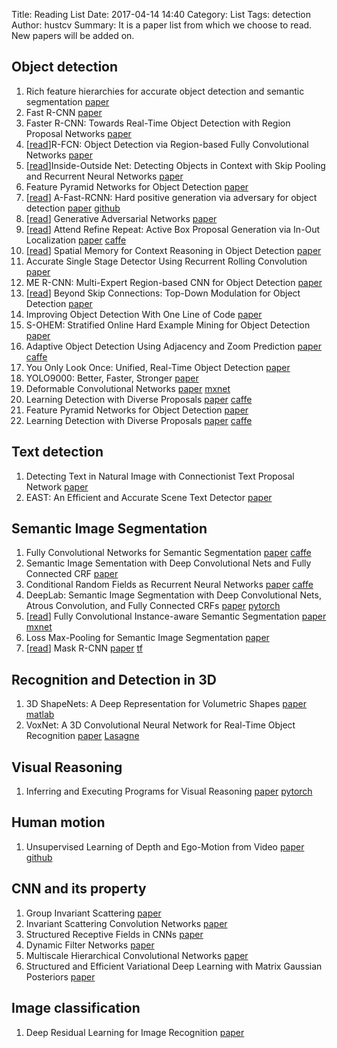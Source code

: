 Title: Reading List
Date: 2017-04-14 14:40
Category: List
Tags: detection
Author: hustcv
Summary: It is a paper list from which we choose to read. New papers will be added on.

## Object detection

1. Rich feature hierarchies for accurate object detection and semantic segmentation [paper](https://arxiv.org/pdf/1311.2524)
2. Fast R-CNN [paper](https://arxiv.org/pdf/1504.08083)
3. Faster R-CNN: Towards Real-Time Object Detection with Region Proposal Networks [paper](https://arxiv.org/pdf/1506.01497)
4. [[read](http://hustcv.github.io)]R-FCN: Object Detection via Region-based Fully Convolutional Networks [paper](https://arxiv.org/pdf/1605.06409)
5. [[read](http://hustcv.github.io)]Inside-Outside Net: Detecting Objects in Context with Skip Pooling and Recurrent Neural Networks [paper](https://arxiv.org/pdf/1512.04143.pdf)
6. Feature Pyramid Networks for Object Detection [paper](https://arxiv.org/pdf/1612.03144.pdf)
7. [[read](http://hustcv.github.io)] A-Fast-RCNN: Hard positive generation via adversary for object detection [paper](https://arxiv.org/pdf/1704.03414.pdf) [github](https://github.com/xiaolonw/adversarial-frcnn)
8. [[read]()] Generative Adversarial Networks [paper](https://arxiv.org/abs/1406.2661)
9. [[read](http://hustcv.github.io)] Attend Refine Repeat: Active Box Proposal Generation via In-Out Localization [paper](https://arxiv.org/abs/1606.04446) [caffe](https://github.com/gidariss/AttractioNet)
10. [[read](http://hustcv.github.io)] Spatial Memory for Context Reasoning in Object Detection [paper](https://arxiv.org/pdf/1704.04224.pdf)
11. Accurate Single Stage Detector Using Recurrent Rolling Convolution [paper](https://arxiv.org/pdf/1704.05776.pdf)
12. ME R-CNN: Multi-Expert Region-based CNN for Object Detection [paper](https://arxiv.org/pdf/1704.01069.pdf)
13. [[read](http://hustcv.github.io)] Beyond Skip Connections: Top-Down Modulation for Object Detection [paper](https://arxiv.org/pdf/1612.06851.pdf)
14. Improving Object Detection With One Line of Code [paper](https://arxiv.org/pdf/1704.04503.pdf)
15. S-OHEM: Stratified Online Hard Example Mining for Object Detection [paper](https://arxiv.org/pdf/1705.02233.pdf)
16. Adaptive Object Detection Using Adjacency and Zoom Prediction [paper](https://arxiv.org/pdf/1512.07711.pdf) [caffe](https://github.com/luyongxi/az-net)
17. You Only Look Once: Unified, Real-Time Object Detection [paper](https://arxiv.org/pdf/1506.02640.pdf) 
18. YOLO9000: Better, Faster, Stronger [paper](https://arxiv.org/pdf/1612.08242.pdf) 
19. Deformable Convolutional Networks [paper](https://arxiv.org/abs/1703.06211) [mxnet](https://github.com/msracver/Deformable-ConvNets)
20. Learning Detection with Diverse Proposals [paper](https://arxiv.org/pdf/1704.03533.pdf) [caffe](https://github.com/azadis/LDDP)
21. Feature Pyramid Networks for Object Detection [paper](https://arxiv.org/pdf/1612.03144.pdf)
22. Learning Detection with Diverse Proposals [paper](https://arxiv.org/pdf/1704.03533.pdf) [caffe](https://github.com/azadis/LDDP)


## Text detection
1. Detecting Text in Natural Image with Connectionist Text Proposal Network [paper](https://arxiv.org/pdf/1609.03605.pdf)
2. EAST: An Efficient and Accurate Scene Text Detector [paper](https://arxiv.org/pdf/1704.03155.pdf)


## Semantic Image Segmentation
1. Fully Convolutional Networks for Semantic Segmentation [paper](https://people.eecs.berkeley.edu/%7Ejonlong/long_shelhamer_fcn.pdf) [caffe](https://github.com/shelhamer/fcn.berkeleyvision.org)
2. Semantic Image Sementation with Deep Convolutional Nets and Fully Connected CRF [paper](https://arxiv.org/pdf/1412.7062.pdf)
3. Conditional Random Fields as Recurrent Neural Networks [paper](http://www.robots.ox.ac.uk/~szheng/papers/CRFasRNN.pdf) [caffe](https://github.com/torrvision/crfasrnn)
4. DeepLab: Semantic Image Segmentation with Deep Convolutional Nets, Atrous Convolution, and Fully Connected CRFs [paper](https://arxiv.org/pdf/1606.00915.pdf) [pytorch](https://github.com/isht7/pytorch-deeplab-resnet)
5. [[read]()] Fully Convolutional Instance-aware Semantic Segmentation [paper](https://arxiv.org/pdf/1611.07709.pdf) [mxnet](https://github.com/msracver/FCIS)
6. Loss Max-Pooling for Semantic Image Segmentation [paper](https://arxiv.org/pdf/1704.02966.pdf) 
7. [[read]()] Mask R-CNN [paper](https://arxiv.org/pdf/1703.06870.pdf) [tf](https://github.com/CharlesShang/FastMaskRCNN)


## Recognition and Detection in 3D
1. 3D ShapeNets: A Deep Representation for Volumetric Shapes [paper](https://arxiv.org/pdf/1406.5670.pdf) [matlab](https://github.com/zhirongw/3DShapeNets)
2. VoxNet: A 3D Convolutional Neural Network for Real-Time Object Recognition [paper](http://ieeexplore.ieee.org/stamp/stamp.jsp?arnumber=7353481) [Lasagne](https://github.com/dimatura/voxnet)

## Visual Reasoning
1. Inferring and Executing Programs for Visual Reasoning [paper](https://arxiv.org/pdf/1705.03633.pdf) [pytorch](https://github.com/facebookresearch/clevr-iep)


## Human motion
1. Unsupervised Learning of Depth and Ego-Motion from Video [paper](https://people.eecs.berkeley.edu/~tinghuiz/projects/SfMLearner/cvpr17_sfm_final.pdf) [github](https://github.com/tinghuiz/SfMLearner)

## CNN and its property
1. Group Invariant Scattering [paper](https://arxiv.org/abs/1101.2286)
2. Invariant Scattering Convolution Networks [paper](https://arxiv.org/pdf/1203.1513.pdf)
3. Structured Receptive Fields in CNNs [paper](https://arxiv.org/pdf/1605.02971.pdf)
4. Dynamic Filter Networks [paper](https://arxiv.org/pdf/1605.09673.pdf)
5. Multiscale Hierarchical Convolutional Networks [paper](https://arxiv.org/abs/1703.04140)
6. Structured and Efficient Variational Deep Learning with Matrix Gaussian Posteriors [paper](https://arxiv.org/abs/1603.04733)

## Image classification
1. Deep Residual Learning for Image Recognition [paper](https://arxiv.org/pdf/1512.03385.pdf)
